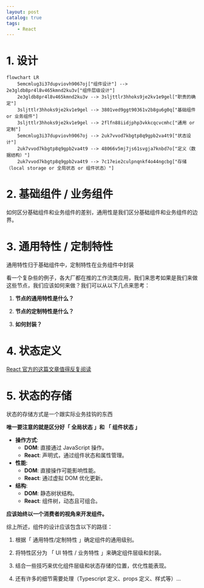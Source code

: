 ```yaml
---
layout: post   	
catalog: true 	
tags:
    - React
---
```



# 1. 设计

```mermaid
flowchart LR
	5emcmlug3i37dupviovh9067oj["组件设计"] --> 2e3gldb8pr4l8v465kmnd2ku3v["组件层级设计"]
	2e3gldb8pr4l8v465kmnd2ku3v --> 3sljttlr3hhoks9je2kv1e9gel["职责的确定"]
	3sljttlr3hhoks9je2kv1e9gel --> 3801ved9ggt90361v2b8gu6g0q["基础组件 or 业务组件"]
	3sljttlr3hhoks9je2kv1e9gel --> 2flfn88iidjphp3vkkcqcvcmhc["通用 or 定制"]
	5emcmlug3i37dupviovh9067oj --> 2uk7vvod7kbgtp8q9gpb2va4t9["状态设计"]
	2uk7vvod7kbgtp8q9gpb2va4t9 --> 48066v5mj7js61svgja7knbd7o["定义（数据结构）"]
	2uk7vvod7kbgtp8q9gpb2va4t9 --> 7c17eie2culpnqnkf4o44ngcbg["存储（local storage or 全局状态 or 组件状态）"]
```

# 2. 基础组件 / 业务组件

如何区分基础组件和业务组件的差别，通用性是我们区分基础组件和业务组件的边界。

# 3. 通用特性 / 定制特性

通用特性归于基础组件中，定制特性在业务组件中封装

看一个复杂些的例子，各大厂都在推的工作流类应用，我们来思考如果是我们来做这些节点，我们应该如何来做？我们可以从以下几点来思考：

1. **节点的通用特性是什么？**

2. **节点的定制特性是什么？**

3. **如何封装？**

# 4. 状态定义

[React 官方的这篇文章值得反复阅读](https://react.dev/learn/thinking-in-react)
# 5. 状态的存储

状态的存储方式是一个跟实际业务挂钩的东西

**唯一要注意的就是区分好「 全局状态 」和 「 组件状态 」**

- **操作方式**:
    - **DOM**: 直接通过 JavaScript 操作。
    - **React**: 声明式，通过组件状态和属性管理。
- **性能**:
    - **DOM**: 直接操作可能影响性能。
    - **React**: 通过虚拟 DOM 优化更新。
- **结构**:
    - **DOM**: 静态树状结构。
    - **React**: 组件树，动态且可组合。

**应该始终以一个消费者的视角来开发组件。**

综上所述，组件的设计应该包含以下的路径：

1. 根据「 通用特性/定制特性 」确定组件的通用级别。
    
2. 将特性区分为 「 UI 特性 / 业务特性 」来确定组件层级和封装。
    
3. 结合一些技巧来优化组件层级和状态存储的位置，优化性能表现。
    
4. 还有许多的细节需要处理（Typescript 定义、props 定义、样式等）...